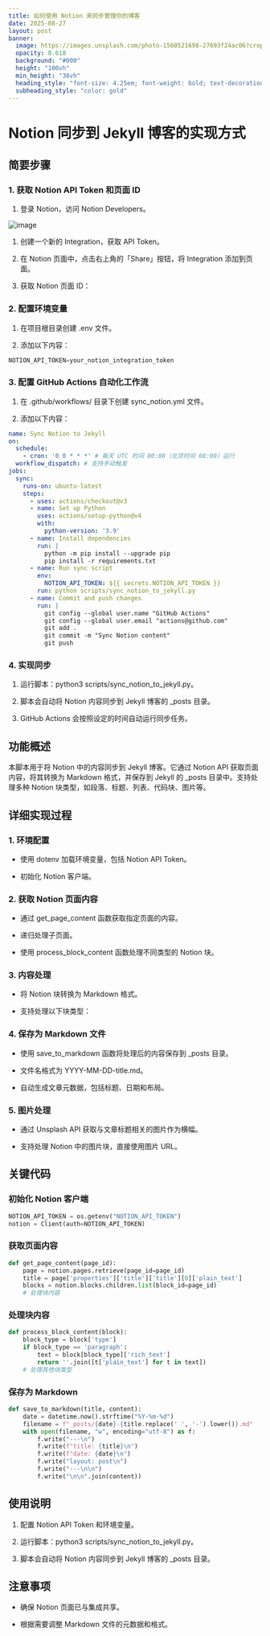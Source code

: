 ```yaml
---
title: 如何使用 Notion 来同步管理你的博客
date: 2025-08-27
layout: post
banner:
  image: https://images.unsplash.com/photo-1560521698-27693f24ac06?crop=entropy&cs=tinysrgb&fit=max&fm=jpg&ixid=M3w2OTIwMzJ8MHwxfHJhbmRvbXx8fHx8fHx8fDE3NTYzMzMxMjh8&ixlib=rb-4.1.0&q=80&w=1080
  opacity: 0.618
  background: "#000"
  height: "100vh"
  min_height: "38vh"
  heading_style: "font-size: 4.25em; font-weight: bold; text-decoration: underline"
  subheading_style: "color: gold"
---
```


# Notion 同步到 Jekyll 博客的实现方式

## 简要步骤

### 1. 获取 Notion API Token 和页面 ID

1. 登录 Notion，访问 Notion Developers。

![image](https://prod-files-secure.s3.us-west-2.amazonaws.com/a7a0cc5a-89b9-4cda-8686-1fba0ca52f40/d19c1afe-dea5-4312-9333-786b0ba83054/image.png?X-Amz-Algorithm=AWS4-HMAC-SHA256&X-Amz-Content-Sha256=UNSIGNED-PAYLOAD&X-Amz-Credential=ASIAZI2LB466X4RCNWUC%2F20250827%2Fus-west-2%2Fs3%2Faws4_request&X-Amz-Date=20250827T221847Z&X-Amz-Expires=3600&X-Amz-Security-Token=IQoJb3JpZ2luX2VjED4aCXVzLXdlc3QtMiJGMEQCIGohOZvFMO1Exr72pg1X97fT%2BtkOhjkN6GBXD5VF8sMWAiBkbyDlRldzlhG1TbTOOoI%2BYPDQNPK72DJvD8D9lZV%2FgyqIBAiX%2F%2F%2F%2F%2F%2F%2F%2F%2F%2F8BEAAaDDYzNzQyMzE4MzgwNSIM1uudQxYM99APEHHLKtwDja2Hu4ccBQ0hVr5CTJ5kJSUZl1WM1OmMLREtgFpapP0PZSpeuUWGGsKZJyvqAVNbMC8kvy5zf7v8nQWud4oO%2Bi6TEi%2BJY1lc6YhTUZoOKsavAv9IzFI%2BCh22SRnS6rZihoRAt4RTx6hizaLCblirf5kz%2FR2baQncFuEh1VIAQFcHnbJjpOKW%2FmoBs4SOYKqXO%2BBg8Qy2NMCutJ1Dsc2b%2FKguG4KHeG7%2BNLSmnBBwN5EFp6gzeWBFQga1UyW2ENlFI9xfMEBENQIud4R6Q0C3GskDoIGeMRQfHDnunejMMv7mPJVKVrkxY8drfAHLJGDmpNerpdOxGLkMcBuYlpK%2FfLGdBMn9ndgvpRjzz%2BkaHcRAX%2BSvZ%2BN9n3tw3ZmX9dlMy9b8VgZ2baFFNB1QS%2Bn58RAyFetpi2U1XYIS5Rfe0xUnpZ6Mwapwp06SHSGX2vYB1VhMnGqfROF8Hjxg2u%2FMvs7VdyvjwYLy3hhsJBRiLArjKeSD1005sCbgqCfPW2zL6CWjEhabjxegn3iHJt1ML%2BwawH9nmidRQ%2FPD1dYtLkwbrgIAAZZXEFI2KnJY9tLgtD8GmnJR1OXFAa5Qf4IStE5yQZ8W5elF2DdIzIS7wAUD%2FHi8qBa4chApGLwwiIW%2BxQY6pgFw%2FuVKWsde90PJnL%2Ft4bM6lC%2FY%2FjyVdZZHlr74PThePaZhVTmSWUlQSbrl1q8EHM14DTJEBoEZvhzqcX0chV7%2BmJOjr%2FTvkk%2Fj9ZklbwPsxSb9SVEFCsSIy3v44ZypGfKSWBnlX%2Bk3aQDVF2vVu3Las2K%2FVYwQ3fLch4Oj3p1%2BZ1XclrNMg%2FsphKb68eZ1EsY%2FjT1xAv6o%2FryLL%2F5sv3h1ZTp2gsOJ&X-Amz-Signature=e2aa1503221b957e8cb2ff43eef7106cfc56920ab9c978309f53bfc90e57ebe1&X-Amz-SignedHeaders=host&x-amz-checksum-mode=ENABLED&x-id=GetObject)

1. 创建一个新的 Integration，获取 API Token。

1. 在 Notion 页面中，点击右上角的「Share」按钮，将 Integration 添加到页面。

1. 获取 Notion 页面 ID：


### 2. 配置环境变量

1. 在项目根目录创建 .env 文件。

1. 添加以下内容：

```javascript
NOTION_API_TOKEN=your_notion_integration_token
```

### 3. 配置 GitHub Actions 自动化工作流

1. 在 .github/workflows/ 目录下创建 sync_notion.yml 文件。

1. 添加以下内容：

```yaml
name: Sync Notion to Jekyll
on:
  schedule:
    - cron: '0 0 * * *' # 每天 UTC 时间 00:00（北京时间 08:00）运行
  workflow_dispatch: # 支持手动触发
jobs:
  sync:
    runs-on: ubuntu-latest
    steps:
      - uses: actions/checkout@v3
      - name: Set up Python
        uses: actions/setup-python@v4
        with:
          python-version: '3.9'
      - name: Install dependencies
        run: |
          python -m pip install --upgrade pip
          pip install -r requirements.txt
      - name: Run sync script
        env:
          NOTION_API_TOKEN: ${{ secrets.NOTION_API_TOKEN }}
        run: python scripts/sync_notion_to_jekyll.py
      - name: Commit and push changes
        run: |
          git config --global user.name "GitHub Actions"
          git config --global user.email "actions@github.com"
          git add .
          git commit -m "Sync Notion content"
          git push
```

### 4. 实现同步

1. 运行脚本：python3 scripts/sync_notion_to_jekyll.py。

1. 脚本会自动将 Notion 内容同步到 Jekyll 博客的 _posts 目录。

1. GitHub Actions 会按照设定的时间自动运行同步任务。

## 功能概述

本脚本用于将 Notion 中的内容同步到 Jekyll 博客。它通过 Notion API 获取页面内容，将其转换为 Markdown 格式，并保存到 Jekyll 的 _posts 目录中。支持处理多种 Notion 块类型，如段落、标题、列表、代码块、图片等。

## 详细实现过程

### 1. 环境配置

- 使用 dotenv 加载环境变量，包括 Notion API Token。

- 初始化 Notion 客户端。

### 2. 获取 Notion 页面内容

- 通过 get_page_content 函数获取指定页面的内容。

- 递归处理子页面。

- 使用 process_block_content 函数处理不同类型的 Notion 块。

### 3. 内容处理

- 将 Notion 块转换为 Markdown 格式。

- 支持处理以下块类型：


### 4. 保存为 Markdown 文件

- 使用 save_to_markdown 函数将处理后的内容保存到 _posts 目录。

- 文件名格式为 YYYY-MM-DD-title.md。

- 自动生成文章元数据，包括标题、日期和布局。

### 5. 图片处理

- 通过 Unsplash API 获取与文章标题相关的图片作为横幅。

- 支持处理 Notion 中的图片块，直接使用图片 URL。

## 关键代码

### 初始化 Notion 客户端

```python
NOTION_API_TOKEN = os.getenv("NOTION_API_TOKEN")
notion = Client(auth=NOTION_API_TOKEN)
```

### 获取页面内容

```python
def get_page_content(page_id):
    page = notion.pages.retrieve(page_id=page_id)
    title = page['properties']['title']['title'][0]['plain_text']
    blocks = notion.blocks.children.list(block_id=page_id)
    # 处理块内容
```

### 处理块内容

```python
def process_block_content(block):
    block_type = block['type']
    if block_type == 'paragraph':
        text = block[block_type]['rich_text']
        return ''.join([t['plain_text'] for t in text])
    # 处理其他块类型
```

### 保存为 Markdown

```python
def save_to_markdown(title, content):
    date = datetime.now().strftime("%Y-%m-%d")
    filename = f"_posts/{date}-{title.replace(' ', '-').lower()}.md"
    with open(filename, "w", encoding="utf-8") as f:
        f.write("---\n")
        f.write(f"title: {title}\n")
        f.write(f"date: {date}\n")
        f.write("layout: post\n")
        f.write("---\n\n")
        f.write("\n\n".join(content))
```

## 使用说明

1. 配置 Notion API Token 和环境变量。

1. 运行脚本：python3 scripts/sync_notion_to_jekyll.py。

1. 脚本会自动将 Notion 内容同步到 Jekyll 博客的 _posts 目录。

## 注意事项

- 确保 Notion 页面已与集成共享。

- 根据需要调整 Markdown 文件的元数据和格式。